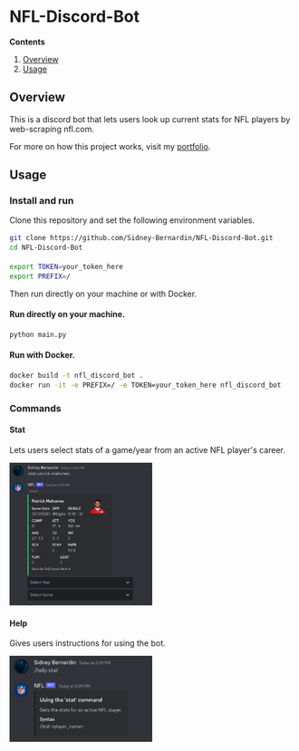 # NFL-Discord-Bot

**Contents**
1. [Overview](#overview)
1. [Usage](#usage)

## Overview
This is a discord bot that lets users look up current stats for NFL players by web-scraping nfl.com.

For more on how this project works, visit my [portfolio](https://sidney-bernardin.github.io/project/?id=nfl_discord_bot).

## Usage

### Install and run

Clone this repository and set the following environment variables.
``` bash
git clone https://github.com/Sidney-Bernardin/NFL-Discord-Bot.git
cd NFL-Discord-Bot

export TOKEN=your_token_here
export PREFIX=/
```
Then run directly on your machine or with Docker.

#### Run directly on your machine.
``` bash
python main.py
```

#### Run with Docker.
``` bash
docker build -t nfl_discord_bot .
docker run -it -e PREFIX=/ -e TOKEN=your_token_here nfl_discord_bot
```

### Commands

#### Stat
Lets users select stats of a game/year from an active NFL player's career.
<div align=left>
  <img src="./pictures/pic1.png" width="50%" />
</div>

#### Help
Gives users instructions for using the bot.
<div align=left>
  <img src="./pictures/pic2.png" width="50%" />
</div>
